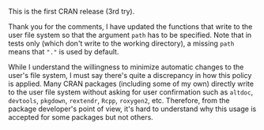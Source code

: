 This is the first CRAN release (3rd try).

Thank you for the comments, I have updated the functions that write to the user
file system so that the argument `path` has to be specified. Note that in tests
only (which don't write to the working directory), a missing `path` means that
`"."` is used by default.

While I understand the willingness to minimize automatic changes to the user's
file system, I must say there's quite a discrepancy in how this policy is
applied. Many CRAN packages (including some of my own) directly write to the user
file system without asking for user confirmation such as `altdoc`, `devtools`,
`pkgdown`, `rextendr`, `Rcpp`, `roxygen2`, etc. Therefore, from the package
developer's point of view, it's hard to understand why this usage is accepted
for some packages but not others.
